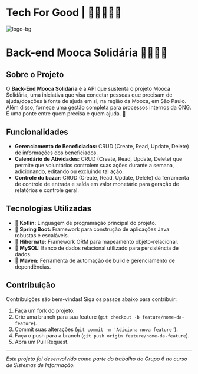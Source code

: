 # Tech For Good | 🚀👐🏻🎈👥

![logo-bg](https://github.com/Grupo-6-PI/.github/assets/125297211/484d2ccf-ee0d-4805-aaba-a62e6dda4897)

# Back-end Mooca Solidária 🎈👥🧩🧬

## Sobre o Projeto

O **Back-End Mooca Solidária** é a API que sustenta o projeto Mooca Solidária, uma iniciativa que visa conectar pessoas que precisam de ajuda/doações à fonte de ajuda em si, na região da Mooca, em São Paulo. Além disso, fornece uma gestão completa para processos internos da ONG. É uma ponte entre quem precisa e quem ajuda. 🎈

## Funcionalidades

- **Gerenciamento de Beneficiados:** CRUD (Create, Read, Update, Delete) de informações dos beneficiados.
- **Calendário de Atividades**:  CRUD (Create, Read, Update, Delete) que permite que voluntários controlem suas ações durante a semana, adicionando, editando ou excluindo tal ação.
- **Controle do bazar**: CRUD (Create, Read, Update, Delete) da ferramenta de controle de entrada e saída em valor monetário para geração de relatórios e controle geral.

## Tecnologias Utilizadas

- 📌 **Kotlin:** Linguagem de programação principal do projeto.
- 📌 **Spring Boot:** Framework para construção de aplicações Java robustas e escaláveis.
- 📌 **Hibernate:** Framework ORM para mapeamento objeto-relacional.
- 📌 **MySQL:** Banco de dados relacional utilizado para persistência de dados.
- 📌 **Maven:** Ferramenta de automação de build e gerenciamento de dependências.

## Contribuição

Contribuições são bem-vindas! Siga os passos abaixo para contribuir:

1. Faça um fork do projeto. 
2. Crie uma branch para sua feature (`git checkout -b feature/nome-da-feature`).
3. Commit suas alterações (`git commit -m 'Adiciona nova feature'`).
4. Faça o push para a branch (`git push origin feature/nome-da-feature`).
5. Abra um Pull Request.

---

*Este projeto foi desenvolvido como parte do trabalho do Grupo 6 no curso de Sistemas de Informação.*
